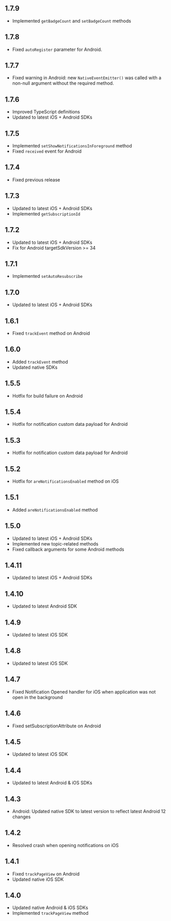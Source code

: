 ## 1.7.9
* Implemented `getBadgeCount` and `setBadgeCount` methods

## 1.7.8
* Fixed `autoRegister` parameter for Android.

## 1.7.7
* Fixed warning in Android: new `NativeEventEmitter()` was called with a non-null argument without the required method.

## 1.7.6
* Improved TypeScript definitions
* Updated to latest iOS + Android SDKs

## 1.7.5
* Implemented `setShowNotificationsInForeground` method
* Fixed `received` event for Android

## 1.7.4
* Fixed previous release

## 1.7.3
* Updated to latest iOS + Android SDKs
* Implemented `getSubscriptionId`

## 1.7.2
* Updated to latest iOS + Android SDKs
* Fix for Android targetSdkVersion >= 34

## 1.7.1
* Implemented `setAutoResubscribe`

## 1.7.0
* Updated to latest iOS + Android SDKs

## 1.6.1
* Fixed `trackEvent` method on Android

## 1.6.0
* Added `trackEvent` method
* Updated native SDKs

## 1.5.5
* Hotfix for build failure on Android

## 1.5.4
* Hotfix for notification custom data payload for Android

## 1.5.3
* Hotfix for notification custom data payload for Android

## 1.5.2
* Hotfix for `areNotificationsEnabled` method on iOS

## 1.5.1
* Added `areNotificationsEnabled` method

## 1.5.0
* Updated to latest iOS + Android SDKs
* Implemented new topic-related methods
* Fixed callback arguments for some Android methods

## 1.4.11
* Updated to latest iOS + Android SDKs

## 1.4.10
* Updated to latest Android SDK

## 1.4.9
* Updated to latest iOS SDK

## 1.4.8
* Updated to latest iOS SDK

## 1.4.7
* Fixed Notification Opened handler for iOS when application was not open in the background

## 1.4.6
* Fixed setSubscriptionAttribute on Android

## 1.4.5
* Updated to latest iOS SDK

## 1.4.4
* Updated to latest Android & iOS SDKs

## 1.4.3
* Android: Updated native SDK to latest version to reflect latest Android 12 changes

## 1.4.2
* Resolved crash when opening notifications on iOS

## 1.4.1
* Fixed `trackPageView` on Android
* Updated native iOS SDK

## 1.4.0

* Updated native Android & iOS SDKs
* Implemented `trackPageView` method
